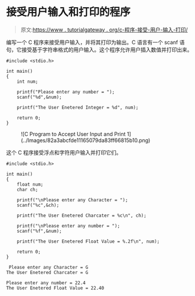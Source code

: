 # 接受用户输入和打印的程序

> 原文:[https://www . tutorialgateway . org/c-程序-接受-用户-输入-打印/](https://www.tutorialgateway.org/c-program-to-accept-user-input-and-print/)

编写一个 C 程序来接受用户输入，并将其打印为输出。C 语言有一个 scanf 语句，它接受基于字符串格式的用户输入。这个程序允许用户插入数值并打印出来。

```
#include <stdio.h>

int main()
{
    int num;

    printf("Please enter any number = ");
    scanf("%d",&num);

    printf("The User Enetered Integer = %d", num); 

    return 0;
}
```

<figure class="wp-block-image size-large">![C Program to Accept User Input and Print 1](../Images/82a3abcfde11165079da83ff66815b10.png)</figure>

这个 C 程序接受浮点和字符用户输入并打印它们。

```
#include <stdio.h>

int main()
{
    float num;
    char ch;

    printf("\nPlease enter any Character = ");
    scanf("%c",&ch);

    printf("The User Enetered Charcater = %c\n", ch);

    printf("\nPlease enter any number = ");
    scanf("%f",&num);

    printf("The User Enetered Float Value = %.2f\n", num);

    return 0;
}
```

```
 Please enter any Character = G
The User Enetered Charcater = G

Please enter any number = 22.4
The User Enetered Float Value = 22.40
```